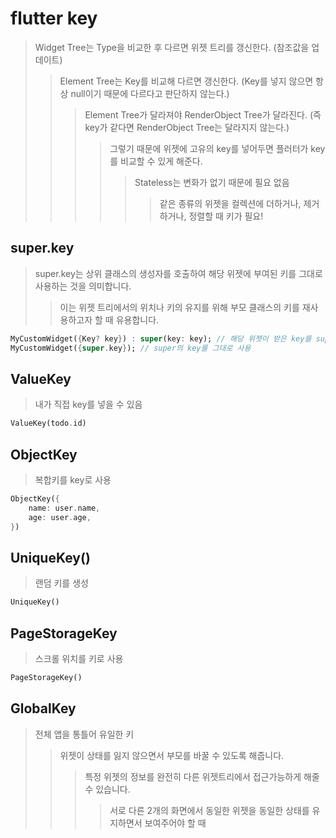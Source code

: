 # flutter key

> Widget Tree는 Type을 비교한 후 다르면 위젯 트리를 갱신한다. (참조값을 업데이트)
>
> > Element Tree는 Key를 비교해 다르면 갱신한다. (Key를 넣지 않으면 항상 null이기 때문에 다르다고 판단하지 않는다.)
> >
> > > Element Tree가 달라져야 RenderObject Tree가 달라진다. (즉 key가 같다면 RenderObject Tree는 달라지지 않는다.)
> > >
> > > > 그렇기 때문에 위젯에 고유의 key를 넣어두면 플러터가 key를 비교할 수 있게 해준다.
> > > >
> > > > > Stateless는 변화가 없기 때문에 필요 없음
> > > > >
> > > > > > 같은 종류의 위젯을 컬렉션에 더하거나, 제거하거나, 정렬할 때 키가 필요!

## super.key

> super.key는 상위 클래스의 생성자를 호출하여 해당 위젯에 부여된 키를 그대로 사용하는 것을 의미합니다.
>
> > 이는 위젯 트리에서의 위치나 키의 유지를 위해 부모 클래스의 키를 재사용하고자 할 때 유용합니다.

```dart
MyCustomWidget({Key? key}) : super(key: key); // 해당 위젯이 받은 key를 super에게 바로 전송
MyCustomWidget({super.key}); // super의 key를 그대로 사용
```

## ValueKey

> 내가 직접 key를 넣을 수 있음

```dart
ValueKey(todo.id)
```

## ObjectKey

> 복합키를 key로 사용

```dart
ObjectKey({
    name: user.name,
    age: user.age,
})
```

## UniqueKey()

> 랜덤 키를 생성

```dart
UniqueKey()
```

## PageStorageKey

> 스크롤 위치를 키로 사용

```dart
PageStorageKey()
```

## GlobalKey

> 전체 앱을 통틀어 유일한 키
>
> > 위젯이 상태를 잃지 않으면서 부모를 바꿀 수 있도록 해줍니다.
> >
> > > 특정 위젯의 정보를 완전히 다른 위젯트리에서 접근가능하게 해줄 수 있습니다.
> > >
> > > > 서로 다른 2개의 화면에서 동일한 위젯을 동일한 상태를 유지하면서 보여주어야 할 때
